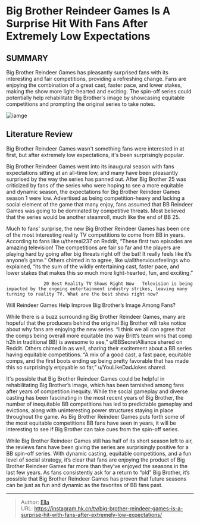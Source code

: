 # Big Brother Reindeer Games Is A Surprise Hit With Fans After Extremely Low Expectations


## SUMMARY 



  Big Brother Reindeer Games has pleasantly surprised fans with its interesting and fair competitions, providing a refreshing change.   Fans are enjoying the combination of a great cast, faster pace, and lower stakes, making the show more light-hearted and exciting.   The spin-off series could potentially help rehabilitate Big Brother&#39;s image by showcasing equitable competitions and prompting the original series to take notes.  

![iamge](https://static1.srcdn.com/wordpress/wp-content/uploads/2023/12/pub-monday-morning-big-brother-reindeer-games-power-rankings_-who-could-win-the-game-who-could-lose.jpg)

## Literature Review
Big Brother Reindeer Games wasn&#39;t something fans were interested in at first, but after extremely low expectations, it&#39;s been surprisingly popular.




Big Brother Reindeer Games went into its inaugural season with fans expectations sitting at an all-time low, and many have been pleasantly surprised by the way the series has panned out. After Big Brother 25 was criticized by fans of the series who were hoping to see a more equitable and dynamic season, the expectations for Big Brother Reindeer Games season 1 were low. Advertised as being competition-heavy and lacking a social element of the game that many enjoy, fans assumed that BB Reindeer Games was going to be dominated by competitive threats. Most believed that the series would be another steamroll, much like the end of BB 25.




Much to fans&#39; surprise, the new Big Brother Reindeer Games has been one of the most interesting reality TV competitions to come from BB in years. According to fans like u/thereal237 on Reddit, “These first two episodes are amazing television! The competitions are fair so far and the players are playing hard by going after big threats right off the bat! It really feels like it’s anyone’s game.” Others chimed in to agree, like u/allthenviousfeelings who explained, “its the sum of the wildly entertaining cast, faster pace, and lower stakes that makes this so much more light-hearted, fun, and exciting.”

                  20 Best Reality TV Shows Right Now   Television is being impacted by the ongoing entertainment industry strikes, leaving many turning to reality TV. What are the best shows right now?    


 Will Reindeer Games Help Improve Big Brother’s Image Among Fans? 
          




While there is a buzz surrounding Big Brother Reindeer Games, many are hopeful that the producers behind the original Big Brother will take notice about why fans are enjoying the new series. “I think we all can agree that the comps being overall more equitable (no way Britt’s team wins that comp h2h in traditional BB) is awesome to see,” u/BBSecretAlliance shared on Reddit. Others chimed in as well, sharing their excitement about a BB series having equitable competitions. “A mix of a good cast, a fast pace, equitable comps, and the first boots ending up being pretty favorable that has made this so surprisingly enjoyable so far,” u/YouLikeDadJokes shared.


 

It&#39;s possible that Big Brother Reindeer Games could be helpful in rehabilitating Big Brother’s image, which has been tarnished among fans after years of competition inequity. While the social gameplay and diverse casting has been fascinating in the most recent years of Big Brother, the number of inequitable BB competitions has led to predictable gameplay and evictions, along with uninteresting power structures staying in place throughout the game. As Big Brother Reindeer Games puts forth some of the most equitable competitions BB fans have seen in years, it will be interesting to see if Big Brother can take cues from the spin-off series.




While Big Brother Reindeer Games still has half of its short season left to air, the reviews fans have been giving the series are surprisingly positive for a BB spin-off series. With dynamic casting, equitable competitions, and a fun level of social strategy, it’s clear that fans are enjoying the product of Big Brother Reindeer Games far more than they’ve enjoyed the seasons in the last few years. As fans consistently ask for a return to “old” Big Brother, it’s possible that Big Brother Reindeer Games has proven that future seasons can be just as fun and dynamic as the favorites of BB fans past.



---

> Author: [Ella](https://instagram.hk.cn/)  
> URL: https://instagram.hk.cn/tv/big-brother-reindeer-games-is-a-surprise-hit-with-fans-after-extremely-low-expectations/  

